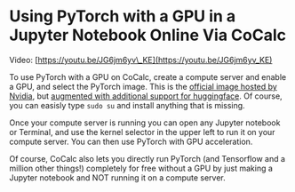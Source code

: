 # Using PyTorch with a GPU in a Jupyter Notebook Online Via CoCalc

Video: [https://youtu.be/JG6jm6yv\_KE](https://youtu.be/JG6jm6yv_KE) 

To use PyTorch with a GPU on CoCalc, create a compute server and enable a GPU, and select the PyTorch image.  This is the [official image hosted by Nvidia](https://catalog.ngc.nvidia.com/orgs/nvidia/containers/pytorch), but [augmented with additional support for huggingface](https://github.com/sagemathinc/cocalc-compute-docker/blob/main/src/pytorch/Dockerfile).  Of course, you can easisly type `sudo su` and install anything that is missing.   

Once your compute server is running you can open any Jupyter notebook or Terminal, and use the kernel selector in the upper left to run it on your compute server.  You can then use PyTorch with GPU acceleration. 

Of course, CoCalc also lets you directly run PyTorch \(and Tensorflow and a million other things!\) completely for free without a GPU by just making a Jupyter notebook and NOT running it on a compute server. 
